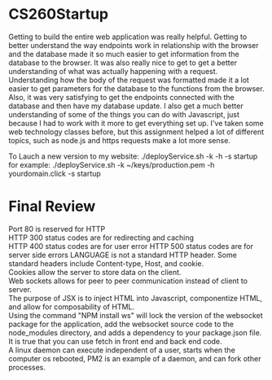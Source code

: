 # CS260Startup

Getting to build the entire web application was really helpful. Getting to better understand the way endpoints work in relationship with the browser and the database made it so much easier to get information from the database to the browser. It was also really nice to get to get a better understanding of what was actually happening with a request. Understanding how the body of the request was formatted made it a lot easier to get parameters for the database to the functions from the browser. Also, it was very satisfying to get the endpoints connected with the database and then have my database update. I also get a much better understanding of some of the things you can do with Javascript, just because I had to work with it more to get everything set up. I've taken some web technology classes before, but this assignment helped a lot of different topics, such as node.js and https requests make a lot more sense. 

To Lauch a new version to my website: ./deployService.sh -k <yourpemkey> -h <yourdomain> -s startup   
  for example: ./deployService.sh -k ~/keys/production.pem -h yourdomain.click -s startup

# Final Review

Port 80 is reserved for HTTP   
HTTP 300 status codes are for redirecting and caching   
HTTP 400 status codes are for user error
HTTP 500 status codes are for server side errors
LANGUAGE is not a standard HTTP header. Some standard headers include Content-type, Host, and cookie.   
Cookies allow the server to store data on the client.      
Web sockets allows for peer to peer communication instead of client to server.    
The purpose of JSX is to inject HTML into Javascript, componentize HTML, and allow for composability of HTML.    
Using the command "NPM install ws" will lock the version of the websocket package for the application, add the websocket source code to the node_modules directory, and adds a dependency to your package.json file.    
It is true that you can use fetch in front end and back end code.    
A linux daemon can execute independent of a user, starts when the computer os rebooted, PM2 is an example of a daemon, and can fork other processes.    
